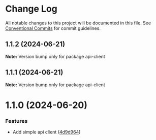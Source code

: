 # Change Log

All notable changes to this project will be documented in this file.
See [Conventional Commits](https://conventionalcommits.org) for commit guidelines.

## 1.1.2 (2024-06-21)

**Note:** Version bump only for package api-client

## 1.1.1 (2024-06-21)

**Note:** Version bump only for package api-client

# 1.1.0 (2024-06-20)

### Features

- Add simple api client ([4d9d964](https://github.com/jayjaybeeuk/utils/commit/4d9d9640039306b6a9f71d39dd1dd209e6b45564))
